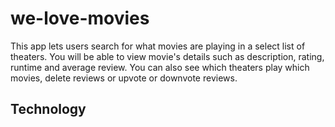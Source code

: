 # we-love-movies

This app lets users search for what movies are playing in a select list of theaters.  You will be able to view movie's details such as description, rating, runtime and average review.  You can also see which theaters play which movies, delete reviews or upvote or downvote reviews.

## Technology

